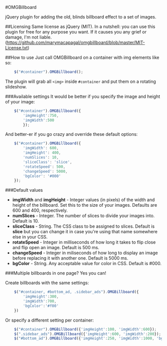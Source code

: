 #OMGBillboard

jQuery plugin for adding the old, blinds billboard effect to a set of images.

##Licensing
Same license as jQuery (MIT). In a nutshell: you can use this plugin for free for any purpose you want. If it causes you any grief or damage, I'm not liable. (https://github.com/marymacapagal/omgbillboard/blob/master/MIT-License.txt)


##How to use
Just call OMGBillboard on a container with img elements like so:
```javascript
	$("#container").OMGBillboard();
```
The plugin will grab all `<img>` inside `#container` and put them on a rotating slideshow.


###Available settings
It would be better if you specify the image and height of your image:
```javascript
	$("#container").OMGBillboard({
		'imgHeight':750,
		'imgWidth':500
		});
```

And better-er if you go crazy and override these default options:
```javascript
	$("#container").OMGBillboard({
		'imgWidth': 600,
		'imgHeight': 400,
		'numSlices': 10,
		'sliceClass': 'slice',
		'rotateSpeed': 500,
		'changeSpeed': 5000,
		'bgColor': '#000'
	});
```

###Default values
* **imgWidth** and **imgHeight** - Integer values (in pixels) of the width and height of the billboard. Set this to the size of your images. Defaults are 600 and 400, respectively.
* **numSlices** - Integer. The number of slices to divide your images into. Default is 10.
* **sliceClass** - String. The CSS class to be assigned to slices. Default is **slice** but you can change it in case you're using that name somewhere else in your CSS.
* **rotateSpeed** - Integer in milliseconds of how long it takes to flip close and flip open an image. Default is 500 ms.
* **changeSpeed** - Integer in miliseconds of how long to display an image before replacing it with another one. Default is 5000 ms.
* **bgColor** - String. Any acceptable value for color in CSS. Default is #000.

###Multiple billboards in one page?
Yes you can!

Create billboards with the same settings:
```javascript
	$("#container, #bottom_ad, .sidebar_ads").OMGBillboard({
		'imgHeight':300,
		'imgWidth':700,
		'bgColor':'#f00'
	})
```

Or specify a different setting per container:
```javascript
	$("#container").OMGBillboard({'imgHeight':100, 'imgWidth':600});
	$(".sidebar_ads").OMGBillboard({'imgHeight':600, 'imgWidth':200});
	$("#bottom_ad").OMGBillboard({'imgHeight':250, 'imgWidth':1000, 'bgColor':'orange'});
```

